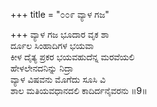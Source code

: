 +++
title = "೦೦೯ ವ್ಯಾಳ ಗಜ"

+++
ವ್ಯಾಳ ಗಜ ಭೂದಾರ ವೃಕ ಶಾ  
ರ್ದೂಲ ಸಿಂಹಾದಿಗಳ ಭಯವಾ  
ಕೀಳ ದೈತ್ಯ ಪ್ರಕರ ಭಯವಹುದೆನ್ನ ಮರವೆಯಲಿ   
ಹೇಳಲೇನದನಿನ್ನು ನಿದ್ರಾ  
ವ್ಯಾಳ ವಿಷವನು ಮೊಗೆದು ಸೂಸಿ ವಿ  
ಶಾಲ ಮತಿಯವಧಾನದಲಿ ಕಾದಿರ್ದನೈವರನು    ॥9॥
